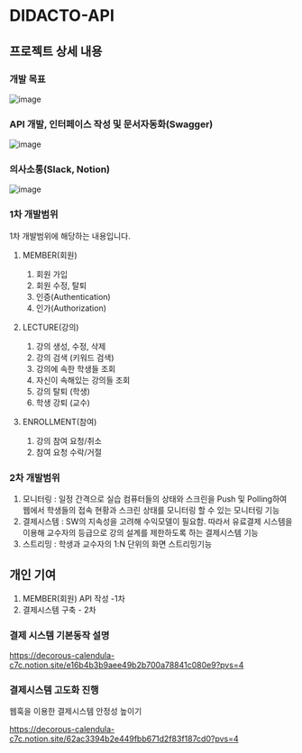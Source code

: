 # DIDACTO-API


## 프로젝트 상세 내용


### 개발 목표

![image](https://github.com/Lwonbin/DIDACTO_graprac/assets/128762057/00c79df5-b5d1-4d63-8051-822e53524537)


### API 개발, 인터페이스 작성 및 문서자동화(Swagger)


![image](https://github.com/Lwonbin/DIDACTO_graprac/assets/128762057/11ef7b1a-01f3-4e99-876f-2d490b1c116b)



### 의사소통(Slack, Notion)

![image](https://github.com/Lwonbin/DIDACTO_graprac/assets/128762057/13170eff-4b77-4f23-bc8a-25cf5600434d)




### 1차 개발범위

1차 개발범위에 해당하는 내용입니다.

1. MEMBER(회원)
   1. 회원 가입
   2. 회원 수정, 탈퇴
   3. 인증(Authentication)
   4. 인가(Authorization)
  
2. LECTURE(강의)
   1. 강의 생성, 수정, 삭제
   2. 강의 검색 (키워드 검색)
   3. 강의에 속한 학생들 조회
   4. 자신이 속해있는 강의들 조회
   5. 강의 탈퇴 (학생)
   6. 학생 강퇴 (교수)
  
3. ENROLLMENT(참여)
   1. 강의 참여 요청/취소
   2. 참여 요청 수락/거절
  




### 2차 개발범위

1. 모니터링 : 일정 간격으로 실습 컴퓨터들의 상태와 스크린을 Push 및 Polling하여 웹에서 학생들의 접속 현황과 스크린 상태를 모니터링   할 수 있는 모니터링 기능
2. 결제시스템 : SW의 지속성을 고려해 수익모델이 필요함. 따라서 유료결제 시스템을 이용해 교수자의 등급으로 강의 설계를 제한하도록 하는 결제시스템 기능
3. 스트리밍 : 학생과 교수자의 1:N 단위의 화면 스트리밍기능



## 개인 기여
1. MEMBER(회원) API 작성 -1차
2. 결제시스템 구축 - 2차





### 결제 시스템 기본동작 설명
https://decorous-calendula-c7c.notion.site/e16b4b3b9aee49b2b700a78841c080e9?pvs=4





### 결제시스템 고도화 진행
웹훅을 이용한 결제시스템 안정성 높이기

https://decorous-calendula-c7c.notion.site/62ac3394b2e449fbb671d2f83f187cd0?pvs=4



